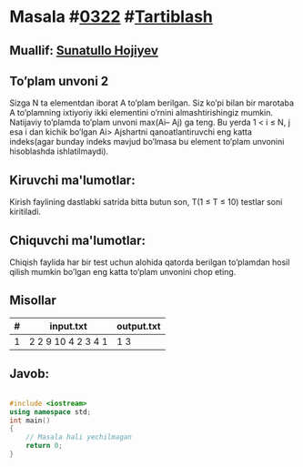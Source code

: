 
<h1>Masala #<a href="https://robocontest.uz/tasks/0322">0322</a> #<a href="https://robocontest.uz/tasks?category=9">Tartiblash</a></h1>
<h2> Muallif: <a href="https://robocontest.uz/profile/sunnat">Sunatullo Hojiyev</a></h2>
<h2>To’plam unvoni 2</h2>
<p>Sizga N ta elementdan iborat A to’plam berilgan. Siz ko’pi bilan bir marotaba A to’plamning ixtiyoriy ikki elementini o’rnini almashtirishingiz mumkin. Natijaviy to’plamda to’plam unvoni max(Ai– Aj) ga teng. Bu yerda 1 < i ≤ N, j esa i dan kichik bo’lgan Ai> Ajshartni qanoatlantiruvchi eng katta indeks(agar bunday indeks mavjud bo’lmasa bu element to’plam unvonini hisoblashda ishlatilmaydi).</p>
<h2>Kiruvchi ma'lumotlar:</h2>
<p>Kirish faylining dastlabki satrida bitta butun son, T(1 ≤ T ≤ 10) testlar soni kiritiladi.</p>
<h2>Chiquvchi ma'lumotlar:</h2>
<p>Chiqish faylida har bir test uchun alohida qatorda berilgan to’plamdan hosil qilish mumkin bo’lgan eng katta to’plam unvonini chop eting.</p>
<h2>Misollar</h2>
<table>
    <thead>
        <tr>
            <th>#</th>
            <th>input.txt</th>
            <th>output.txt</th>
        </tr>
    </thead>
    <tbody>
            <tr>
                <td>1</td>
                <td>2
2
9 10
4
2 3 4 1</td>
                <td>1
3</td>
            </tr>
    </tbody>
    </table>
    
<h2>Javob:</h2>

######
```cpp
#include <iostream>
using namespace std;
int main()
{
    // Masala hali yechilmagan
    return 0;
}
```
